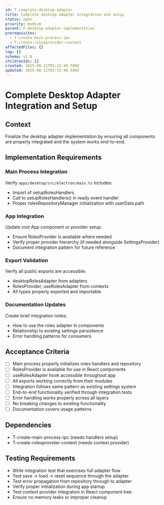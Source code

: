 ```yaml
---
id: T-complete-desktop-adapter
title: Complete desktop adapter integration and setup
status: open
priority: medium
parent: F-desktop-adapter-implementation
prerequisites:
  - T-create-main-process-ipc
  - T-create-rolesprovider-context
affectedFiles: {}
log: []
schema: v1.0
childrenIds: []
created: 2025-08-11T03:15:49.599Z
updated: 2025-08-11T03:15:49.599Z
---
```


# Complete Desktop Adapter Integration and Setup

## Context

Finalize the desktop adapter implementation by ensuring all components are properly integrated and the system works end-to-end.

## Implementation Requirements

### Main Process Integration

Verify `apps/desktop/src/electron/main.ts` includes:

- Import of setupRolesHandlers
- Call to setupRolesHandlers() in ready event handler
- Proper rolesRepositoryManager initialization with userData path

### App Integration

Update root App component or provider setup:

- Ensure RolesProvider is available where needed
- Verify proper provider hierarchy (if needed alongside SettingsProvider)
- Document integration pattern for future reference

### Export Validation

Verify all public exports are accessible:

- desktopRolesAdapter from adapters
- RolesProvider, useRolesAdapter from contexts
- All types properly exported and importable

### Documentation Updates

Create brief integration notes:

- How to use the roles adapter in components
- Relationship to existing settings persistence
- Error handling patterns for consumers

## Acceptance Criteria

- [ ] Main process properly initializes roles handlers and repository
- [ ] RolesProvider is available for use in React components
- [ ] useRolesAdapter hook accessible throughout app
- [ ] All exports working correctly from their modules
- [ ] Integration follows same pattern as existing settings system
- [ ] End-to-end functionality verified through integration tests
- [ ] Error handling works properly across all layers
- [ ] No breaking changes to existing functionality
- [ ] Documentation covers usage patterns

## Dependencies

- T-create-main-process-ipc (needs handlers setup)
- T-create-rolesprovider-context (needs context provider)

## Testing Requirements

- Write integration test that exercises full adapter flow
- Test save -> load -> reset sequence through the adapter
- Test error propagation from repository through to adapter
- Verify proper initialization during app startup
- Test context provider integration in React component tree
- Ensure no memory leaks or improper cleanup
